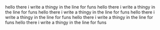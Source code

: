 hello there i write a thingy in the line for funs
hello there i write a thingy in the line for funs
hello there i write a thingy in the line for funs
hello there i write a thingy in the line for funs
hello there i write a thingy in the line for funs
hello there i write a thingy in the line for funs